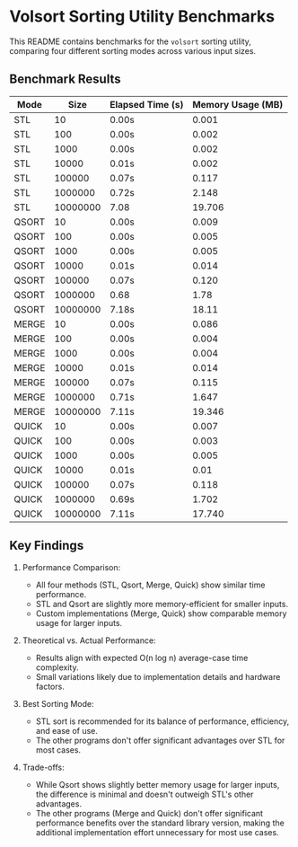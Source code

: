 # Volsort Sorting Utility Benchmarks

This README contains benchmarks for the `volsort` sorting utility, comparing four different sorting modes across various input sizes.

## Benchmark Results

| Mode    | Size     | Elapsed Time (s) | Memory Usage (MB) |
|---------|----------|-------------------|-------------------|
| STL     | 10       | 0.00s             | 0.001             |
| STL     | 100      | 0.00s             | 0.002             |
| STL     | 1000     | 0.00s             | 0.002             |
| STL     | 10000    | 0.01s             | 0.002             |
| STL     | 100000   | 0.07s             | 0.117             |
| STL     | 1000000  | 0.72s             | 2.148             |
| STL     | 10000000 | 7.08              | 19.706            |
| QSORT   | 10       | 0.00s             | 0.009             |
| QSORT   | 100      | 0.00s             | 0.005             |
| QSORT   | 1000     | 0.00s             | 0.005             |
| QSORT   | 10000    | 0.01s             | 0.014             |
| QSORT   | 100000   | 0.07s             | 0.120             |
| QSORT   | 1000000  | 0.68              | 1.78              |
| QSORT   | 10000000 | 7.18s             | 18.11             |
| MERGE   | 10       | 0.00s             | 0.086             |
| MERGE   | 100      | 0.00s             | 0.004             |
| MERGE   | 1000     | 0.00s             | 0.004             |
| MERGE   | 10000    | 0.01s             | 0.014             |
| MERGE   | 100000   | 0.07s             | 0.115             |
| MERGE   | 1000000  | 0.71s             | 1.647             |
| MERGE   | 10000000 | 7.11s             | 19.346            |
| QUICK   | 10       | 0.00s             | 0.007             |
| QUICK   | 100      | 0.00s             | 0.003             |
| QUICK   | 1000     | 0.00s             | 0.005             |
| QUICK   | 10000    | 0.01s             | 0.01              |
| QUICK   | 100000   | 0.07s             | 0.118             |
| QUICK   | 1000000  | 0.69s             | 1.702             |
| QUICK   | 10000000 | 7.11s             | 17.740            |


## Key Findings

1. Performance Comparison:
   - All four methods (STL, Qsort, Merge, Quick) show similar time performance.
   - STL and Qsort are slightly more memory-efficient for smaller inputs.
   - Custom implementations (Merge, Quick) show comparable memory usage for larger inputs.

2. Theoretical vs. Actual Performance:
   - Results align with expected O(n log n) average-case time complexity.
   - Small variations likely due to implementation details and hardware factors.

3. Best Sorting Mode:
   - STL sort is recommended for its balance of performance, efficiency, and ease of use.
   - The other programs don't offer significant advantages over STL for most cases.

4. Trade-offs:
   - While Qsort shows slightly better memory usage for larger inputs, the difference is minimal and doesn't outweigh STL's other advantages.
   - The other programs (Merge and Quick) don't offer significant performance benefits over the standard library version, making the additional              implementation effort unnecessary for most use cases.  
